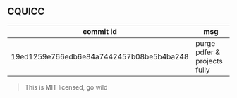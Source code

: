 ## CQUICC

| commit id | msg |
| --- | --- |
| 19ed1259e766edb6e84a7442457b08be5b4ba248 | purge pdfer & projects fully |

> This is MIT licensed, go wild